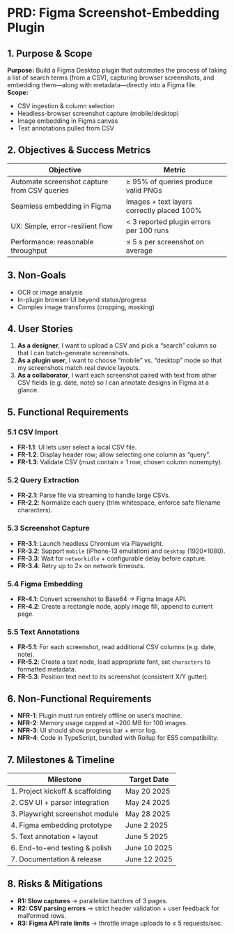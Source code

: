 # PRD: Figma Screenshot-Embedding Plugin

## 1. Purpose & Scope  
**Purpose:** Build a Figma Desktop plugin that automates the process of taking a list of search terms (from a CSV), capturing browser screenshots, and embedding them—along with metadata—directly into a Figma file.  
**Scope:**  
- CSV ingestion & column selection  
- Headless-browser screenshot capture (mobile/desktop)  
- Image embedding in Figma canvas  
- Text annotations pulled from CSV  

## 2. Objectives & Success Metrics  
| Objective                                           | Metric                                         |
|-----------------------------------------------------|------------------------------------------------|
| Automate screenshot capture from CSV queries        | ≥ 95% of queries produce valid PNGs            |
| Seamless embedding in Figma                         | Images + text layers correctly placed 100%     |
| UX: Simple, error-resilient flow                    | < 3 reported plugin errors per 100 runs        |
| Performance: reasonable throughput                  | ≤ 5 s per screenshot on average                |

## 3. Non-Goals  
- OCR or image analysis  
- In-plugin browser UI beyond status/progress  
- Complex image transforms (cropping, masking)  

## 4. User Stories  
1. **As a designer**, I want to upload a CSV and pick a “search” column so that I can batch-generate screenshots.  
2. **As a plugin user**, I want to choose “mobile” vs. “desktop” mode so that my screenshots match real device layouts.  
3. **As a collaborator**, I want each screenshot paired with text from other CSV fields (e.g. date, note) so I can annotate designs in Figma at a glance.  

## 5. Functional Requirements  

### 5.1 CSV Import  
- **FR-1.1**: UI lets user select a local CSV file.  
- **FR-1.2**: Display header row; allow selecting one column as “query”.  
- **FR-1.3**: Validate CSV (must contain ≥ 1 row, chosen column nonempty).

### 5.2 Query Extraction  
- **FR-2.1**: Parse file via streaming to handle large CSVs.  
- **FR-2.2**: Normalize each query (trim whitespace, enforce safe filename characters).

### 5.3 Screenshot Capture  
- **FR-3.1**: Launch headless Chromium via Playwright.  
- **FR-3.2**: Support `mobile` (iPhone-13 emulation) and `desktop` (1920×1080).  
- **FR-3.3**: Wait for `networkidle` + configurable delay before capture.  
- **FR-3.4**: Retry up to 2× on network timeouts.

### 5.4 Figma Embedding  
- **FR-4.1**: Convert screenshot to Base64 → Figma Image API.  
- **FR-4.2**: Create a rectangle node, apply image fill, append to current page.  

### 5.5 Text Annotations  
- **FR-5.1**: For each screenshot, read additional CSV columns (e.g. date, note).  
- **FR-5.2**: Create a text node, load appropriate font, set `characters` to formatted metadata.  
- **FR-5.3**: Position text next to its screenshot (consistent X/Y gutter).

## 6. Non-Functional Requirements  
- **NFR-1**: Plugin must run entirely offline on user’s machine.  
- **NFR-2**: Memory usage capped at ~200 MB for 100 images.  
- **NFR-3**: UI should show progress bar + error log.  
- **NFR-4**: Code in TypeScript, bundled with Rollup for ES5 compatibility.  

## 7. Milestones & Timeline  
| Milestone                       | Target Date      |
|---------------------------------|------------------|
| 1. Project kickoff & scaffolding| May 20 2025      |
| 2. CSV UI + parser integration  | May 24 2025      |
| 3. Playwright screenshot module | May 28 2025      |
| 4. Figma embedding prototype    | June 2 2025      |
| 5. Text annotation + layout     | June 5 2025      |
| 6. End-to-end testing & polish  | June 10 2025     |
| 7. Documentation & release      | June 12 2025     |

## 8. Risks & Mitigations  
- **R1: Slow captures** → parallelize batches of 3 pages.  
- **R2: CSV parsing errors** → strict header validation + user feedback for malformed rows.  
- **R3: Figma API rate limits** → throttle image uploads to ≤ 5 requests/sec.